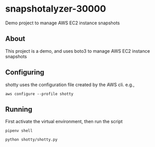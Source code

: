 # snapshotalyzer-30000

Demo project to manage AWS EC2 instance snapshots

## About

This project is a demo, and uses boto3 to manage AWS EC2 instance snapshots

## Configuring

shotty uses the configuration file created by the AWS cli. e.g.,

`aws configure --profile shotty`

## Running

First activate the virtual environment, then run the script

`pipenv shell`

`python shotty/shotty.py`